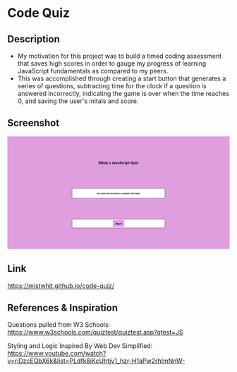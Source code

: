 # Code Quiz

## Description
- My motivation for this project was to build a timed coding assessment that saves high scores  in order to gauge my progress of learning JavaScript fundamentals as compared to my peers. 
- This was accomplished through creating a start button that generates a series of questions, subtracting time for the clock if a question is answered incorrectly, indicating the game is over when the time reaches 0, and saving the user's initals and score. 

## Screenshot
![Screenshot of Code Quiz](screenshot-code-quiz.png)

## Link
https://mistwhit.github.io/code-quiz/

## References & Inspiration
Questions pulled from W3 Schools:
https://www.w3schools.com/quiztest/quiztest.asp?qtest=JS

Styling and Logic Inspired By Web Dev Simplified:
https://www.youtube.com/watch?v=riDzcEQbX6k&list=PLdfk8iKcUhtjv1_hzr-H1aPw2rhImNnW-